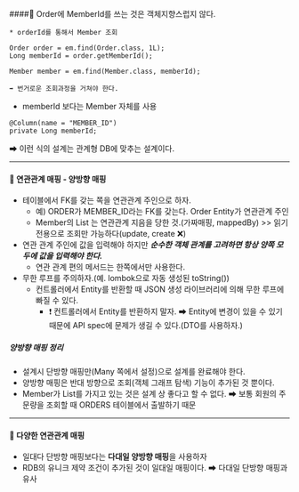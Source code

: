 ####🔅 Order에 MemberId를 쓰는 것은 객체지향스럽지 않다.
```
* orderId를 통해서 Member 조회

Order order = em.find(Order.class, 1L);
Long memberId = order.getMemberId();

Member member = em.find(Member.class, memberId);

➡ 번거로운 조회과정을 거쳐야 한다.
```

* memberId 보다는 Member 자체를 사용

```
@Column(name = "MEMBER_ID")
private Long memberId;
```
➡ 이런 식의 설계는 관계형 DB에 맞추는 설계이다.

***

#### 🔅 연관관계 매핑 - 양방향 매핑

* 테이블에서 FK를 갖는 쪽을 연관관계 주인으로 하자.
  - 예) ORDER가 MEMBER_ID라는 FK를 갖는다. Order Entity가 연관관계 주인
  - Member의 List<Order> 는 연관관계 지음을 당한 것.(가짜매핑, mappedBy) >> 읽기 전용으로 조회만 가능하다(update, create ❌)
* 연관 관계 주인에 값을 입력해야 하지만 _**순수한 객체 관계를 고려하면 항상 양쪽 모두에 값을 입력해야 한다.**_
  - 연관 관계 편의 메서드는 한쪽에서만 사용한다.
* 무한 루프를 주의하자.(예. lombok으로 자동 생성된 toString())
  - 컨트롤러에서 Entity를 반환할 때 JSON 생성 라이브러리에 의해 무한 루프에 빠질 수 있다.
    - ❗ 컨트롤러에서 Entity를 반환하지 말자. ➡ Entity에 변경이 있을 수 있기 때문에 API spec에 문제가 생길 수 있다.(DTO를 사용하자.)

##### 양방향 매핑 정리
* 설계시 단방향 매핑만(Many 쪽에서 설정)으로 설계를 완료해야 한다.
* 양방향 매핑은 반대 방향으로 조회(객체 그래프 탐색) 기능이 추가된 것 뿐이다.
* Member가 List<Order>를 가지고 있는 것은 설계 상 좋다고 할 수 없다. ➡ 보통 회원의 주문량을 조회할 때 ORDERS 테이블에서 출발하기 때문

***

#### 🔅 다양한 연관관계 매핑
* 일대다 단방향 매핑보다는 **다대일 양방향 매핑**을 사용하자
* RDB의 유니크 제약 조건이 추가된 것이 일대일 매핑이다. ➡ 다대일 단방향 매핑과 유사